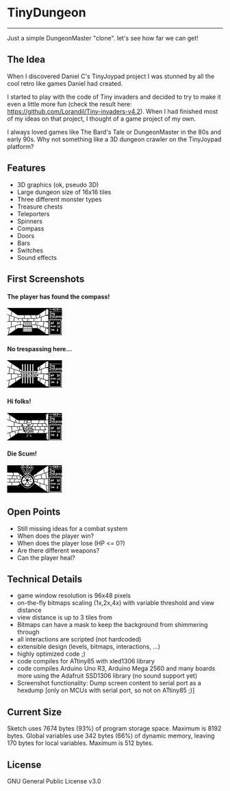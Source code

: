 # TinyDungeon
***
 Just a simple DungeonMaster "clone". let's see how far we can get!

## The Idea
When I discovered Daniel C's TinyJoypad project I was stunned by all the cool retro like
games Daniel had created. 

I started to play with the code of Tiny invaders and decided to try to make it even a little more fun (check the result here: https://github.com/Lorandil/Tiny-invaders-v4.2).
When I had finished most of my ideas on that project, I thought of a game project of my own.

I always loved games like The Bard's Tale or DungeonMaster in the 80s and early 90s.
Why not something like a 3D dungeon crawler on the TinyJoypad platform?

## Features
* 3D graphics (ok, pseudo 3D)
* Large dungeon size of 16x16 tiles
* Three different monster types
* Treasure chests
* Teleporters
* Spinners
* Compass
* Doors
* Bars
* Switches
* Sound effects

## First Screenshots
#### The player has found the compass!
![Oh, I see!](https://github.com/Lorandil/TinyDungeon/blob/main/screenshots/compass_found!.png)

#### No trespassing here...
![Tunnel is blocked](https://github.com/Lorandil/TinyDungeon/blob/main/screenshots/the_tunnel_is_blocked.png)

#### Hi folks!
![Meet Joey!](https://github.com/Lorandil/TinyDungeon/blob/main/screenshots/meet_Joey!.png)

#### Die Scum!
![The Boss](https://github.com/Lorandil/TinyDungeon/blob/main/screenshots/the_boss.png)

## Open Points
* Still missing ideas for a combat system
* When does the player win?
* When does the player lose (HP <= 0?)
* Are there different weapons?
* Can the player heal?

## Technical Details
* game window resolution is 96x48 pixels
* on-the-fly bitmaps scaling (1x,2x,4x) with variable threshold and view distance
* view distance is up to 3 tiles from
* Bitmaps can have a mask to keep the background from shimmering through
* all interactions are scripted (not hardcoded)
* extensible design (levels, bitmaps, interactions, ...)
* highly optimized code ;)
* code compiles for ATtiny85 with xled1306 library
* code compiles Arduino Uno R3, Arduino Mega 2560 and many boards more using
  the Adafruit SSD1306 library (no sound support yet)
* Screenshot functionality: Dump screen content to serial port as a hexdump
  [only on MCUs with serial port, so not on ATtiny85 ;)]

## Current Size
Sketch uses 7674 bytes (93%) of program storage space. Maximum is 8192 bytes.
Global variables use 342 bytes (66%) of dynamic memory, leaving 170 bytes for local variables. Maximum is 512 bytes.

## License
GNU General Public License v3.0
